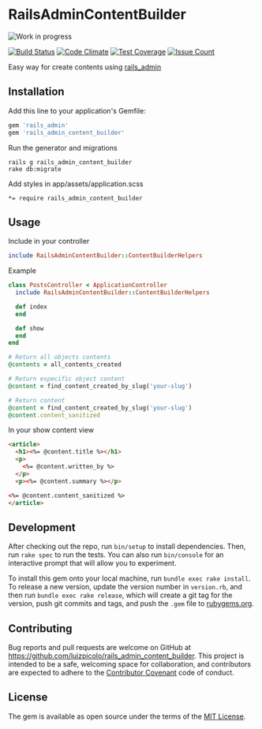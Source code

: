 # RailsAdminContentBuilder

![Work in progress](http://messages.hellobits.com/warning.svg?message=Work%20in%20progress)

[![Build Status](https://travis-ci.com/luizpicolo/rails_admin_content_builder.svg?token=Uyvyn65fG5spYivFAqj5&branch=master)](https://travis-ci.com/luizpicolo/rails_admin_content_builder)
[![Code Climate](https://codeclimate.com/github/luizpicolo/rails_admin_content_builder/badges/gpa.svg)](https://codeclimate.com/github/luizpicolo/rails_admin_content_builder)
[![Test Coverage](https://codeclimate.com/github/luizpicolo/rails_admin_content_builder/badges/coverage.svg)](https://codeclimate.com/github/luizpicolo/rails_admin_content_builder/coverage)
[![Issue Count](https://codeclimate.com/github/luizpicolo/rails_admin_content_builder/badges/issue_count.svg)](https://codeclimate.com/github/luizpicolo/rails_admin_content_builder)

Easy way for create contents using [rails_admin](https://github.com/sferik/rails_admin)

## Installation

Add this line to your application's Gemfile:

```ruby
gem 'rails_admin'
gem 'rails_admin_content_builder'
```

Run the generator and migrations

    rails g rails_admin_content_builder
    rake db:migrate

Add styles in app/assets/application.scss

    *= require rails_admin_content_builder

## Usage

Include in your controller

```ruby
include RailsAdminContentBuilder::ContentBuilderHelpers
```

Example

```ruby
class PostsController < ApplicationController
  include RailsAdminContentBuilder::ContentBuilderHelpers

  def index
  end

  def show
  end
end
```

```ruby
# Return all objects contents
@contents = all_contents_created

# Return especific object content
@content = find_content_created_by_slug('your-slug')

# Return content
@content = find_content_created_by_slug('your-slug')
@content.content_sanitized
```

In your show content view

```html
<article>
  <h1><%= @content.title %></h1>
  <p>
    <%= @content.written_by %>
  </p>
  <p><%= @content.summary %></p>

<%= @content.content_sanitized %>
</article>
```

## Development

After checking out the repo, run `bin/setup` to install dependencies. Then, run `rake spec` to run the tests. You can also run `bin/console` for an interactive prompt that will allow you to experiment.

To install this gem onto your local machine, run `bundle exec rake install`. To release a new version, update the version number in `version.rb`, and then run `bundle exec rake release`, which will create a git tag for the version, push git commits and tags, and push the `.gem` file to [rubygems.org](https://rubygems.org).

## Contributing

Bug reports and pull requests are welcome on GitHub at https://github.com/luizpicolo/rails_admin_content_builder. This project is intended to be a safe, welcoming space for collaboration, and contributors are expected to adhere to the [Contributor Covenant](http://contributor-covenant.org) code of conduct.


## License

The gem is available as open source under the terms of the [MIT License](http://opensource.org/licenses/MIT).
